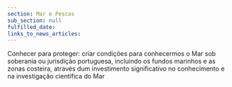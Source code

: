 ```yaml
---
section: Mar e Pescas
sub_section: null
fulfilled_date:
links_to_news_articles:
---
```


Conhecer para proteger: criar condições para conhecermos o Mar sob soberania ou jurisdição portuguesa, incluindo os fundos marinhos e as zonas costeira, através dum investimento significativo no conhecimento e na investigação científica do Mar